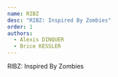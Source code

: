 ```yaml
---
name: RIBZ
desc: "RIBZ: Inspired By Zombies"
order: 1
authors:
  - Alexis DINQUER
  - Brice KESSLER
---
```


RIBZ: Inspired By Zombies
